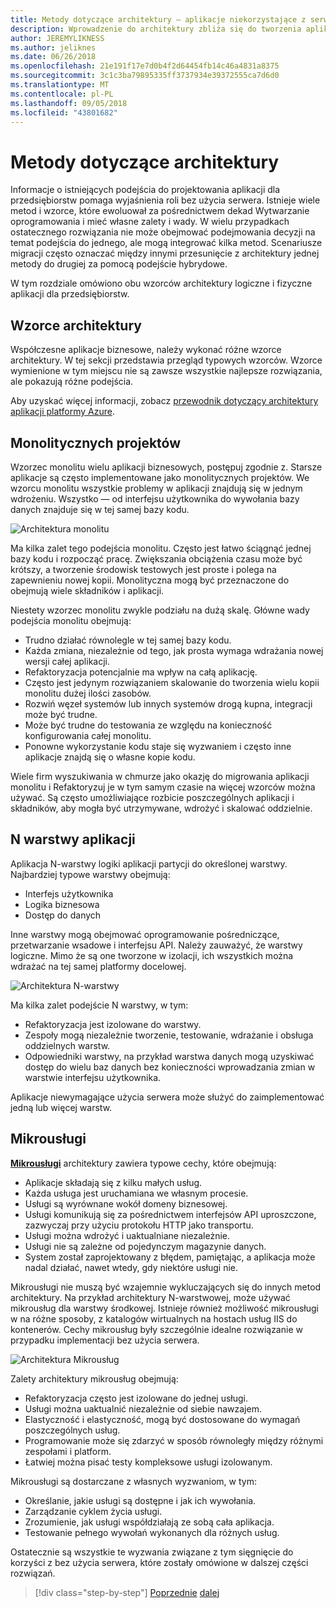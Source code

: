 ```yaml
---
title: Metody dotyczące architektury — aplikacje niekorzystające z serwera
description: Wprowadzenie do architektury zbliża się do tworzenia aplikacji opartych na chmurze przedsiębiorstwa, z architektury N-warstwowej, aby bez użycia serwera.
author: JEREMYLIKNESS
ms.author: jeliknes
ms.date: 06/26/2018
ms.openlocfilehash: 21e191f17e7d0b4f2d64454fb14c46a4831a8375
ms.sourcegitcommit: 3c1c3ba79895335ff3737934e39372555ca7d6d0
ms.translationtype: MT
ms.contentlocale: pl-PL
ms.lasthandoff: 09/05/2018
ms.locfileid: "43801682"
---
```

# <a name="architecture-approaches"></a>Metody dotyczące architektury

Informacje o istniejących podejścia do projektowania aplikacji dla przedsiębiorstw pomaga wyjaśnienia roli bez użycia serwera. Istnieje wiele metod i wzorce, które ewoluował za pośrednictwem dekad Wytwarzanie oprogramowania i mieć własne zalety i wady. W wielu przypadkach ostatecznego rozwiązania nie może obejmować podejmowania decyzji na temat podejścia do jednego, ale mogą integrować kilka metod. Scenariusze migracji często oznaczać między innymi przesunięcie z architektury jednej metody do drugiej za pomocą podejście hybrydowe.

W tym rozdziale omówiono obu wzorców architektury logiczne i fizyczne aplikacji dla przedsiębiorstw.

## <a name="architecture-patterns"></a>Wzorce architektury

Współczesne aplikacje biznesowe, należy wykonać różne wzorce architektury. W tej sekcji przedstawia przegląd typowych wzorców. Wzorce wymienione w tym miejscu nie są zawsze wszystkie najlepsze rozwiązania, ale pokazują różne podejścia.

Aby uzyskać więcej informacji, zobacz [przewodnik dotyczący architektury aplikacji platformy Azure](https://docs.microsoft.com/azure/architecture/guide/).

## <a name="monoliths"></a>Monolitycznych projektów

Wzorzec monolitu wielu aplikacji biznesowych, postępuj zgodnie z. Starsze aplikacje są często implementowane jako monolitycznych projektów. We wzorcu monolitu wszystkie problemy w aplikacji znajdują się w jednym wdrożeniu. Wszystko — od interfejsu użytkownika do wywołania bazy danych znajduje się w tej samej bazy kodu.

![Architektura monolitu](./media/monolith-architecture.png)

Ma kilka zalet tego podejścia monolitu. Często jest łatwo ściągnąć jednej bazy kodu i rozpocząć pracę. Zwiększania obciążenia czasu może być krótszy, a tworzenie środowisk testowych jest proste i polega na zapewnieniu nowej kopii. Monolityczna mogą być przeznaczone do obejmują wiele składników i aplikacji.

Niestety wzorzec monolitu zwykle podziału na dużą skalę. Główne wady podejścia monolitu obejmują:

* Trudno działać równolegle w tej samej bazy kodu.
* Każda zmiana, niezależnie od tego, jak prosta wymaga wdrażania nowej wersji całej aplikacji.
* Refaktoryzacja potencjalnie ma wpływ na całą aplikację.
* Często jest jedynym rozwiązaniem skalowanie do tworzenia wielu kopii monolitu dużej ilości zasobów.
* Rozwiń węzeł systemów lub innych systemów drogą kupna, integracji może być trudne.
* Może być trudne do testowania ze względu na konieczność konfigurowania całej monolitu.
* Ponowne wykorzystanie kodu staje się wyzwaniem i często inne aplikacje znajdą się o własne kopie kodu.

Wiele firm wyszukiwania w chmurze jako okazję do migrowania aplikacji monolitu i Refaktoryzuj je w tym samym czasie na więcej wzorców można używać. Są często umożliwiające rozbicie poszczególnych aplikacji i składników, aby mogła być utrzymywane, wdrożyć i skalować oddzielnie.

## <a name="n-layer-applications"></a>N warstwy aplikacji

Aplikacja N-warstwy logiki aplikacji partycji do określonej warstwy. Najbardziej typowe warstwy obejmują:

* Interfejs użytkownika
* Logika biznesowa
* Dostęp do danych

Inne warstwy mogą obejmować oprogramowanie pośredniczące, przetwarzanie wsadowe i interfejsu API. Należy zauważyć, że warstwy logiczne. Mimo że są one tworzone w izolacji, ich wszystkich można wdrażać na tej samej platformy docelowej.

![Architektura N-warstwy](./media/n-layer-architecture.png)

Ma kilka zalet podejście N warstwy, w tym:

* Refaktoryzacja jest izolowane do warstwy.
* Zespoły mogą niezależnie tworzenie, testowanie, wdrażanie i obsługa oddzielnych warstw.
* Odpowiedniki warstwy, na przykład warstwa danych mogą uzyskiwać dostęp do wielu baz danych bez konieczności wprowadzania zmian w warstwie interfejsu użytkownika.

Aplikacje niewymagające użycia serwera może służyć do zaimplementować jedną lub więcej warstw.

## <a name="microservices"></a>Mikrousługi

**[Mikrousługi](https://docs.microsoft.com/azure/architecture/guide/architecture-styles/microservices)**  architektury zawiera typowe cechy, które obejmują:

* Aplikacje składają się z kilku małych usług.
* Każda usługa jest uruchamiana we własnym procesie.
* Usługi są wyrównane wokół domeny biznesowej.
* Usługi komunikują się za pośrednictwem interfejsów API uproszczone, zazwyczaj przy użyciu protokołu HTTP jako transportu.
* Usługi można wdrożyć i uaktualniane niezależnie.
* Usługi nie są zależne od pojedynczym magazynie danych.
* System został zaprojektowany z błędem, pamiętając, a aplikacja może nadal działać, nawet wtedy, gdy niektóre usługi nie.

Mikrousługi nie muszą być wzajemnie wykluczających się do innych metod architektury. Na przykład architektury N-warstwowej, może używać mikrousług dla warstwy środkowej. Istnieje również możliwość mikrousługi w na różne sposoby, z katalogów wirtualnych na hostach usług IIS do kontenerów. Cechy mikrousług były szczególnie idealne rozwiązanie w przypadku implementacji bez użycia serwera.

![Architektura Mikrousług](./media/microservices-architecture.png)

Zalety architektury mikrousług obejmują:

* Refaktoryzacja często jest izolowane do jednej usługi.
* Usługi można uaktualnić niezależnie od siebie nawzajem.
* Elastyczność i elastyczność, mogą być dostosowane do wymagań poszczególnych usług.
* Programowanie może się zdarzyć w sposób równoległy między różnymi zespołami i platform.
* Łatwiej można pisać testy kompleksowe usługi izolowanym.

Mikrousługi są dostarczane z własnych wyzwaniom, w tym:

* Określanie, jakie usługi są dostępne i jak ich wywołania.
* Zarządzanie cyklem życia usługi.
* Zrozumienie, jak usługi współdziałają ze sobą cała aplikacja.
* Testowanie pełnego wywołań wykonanych dla różnych usług.

Ostatecznie są wszystkie te wyzwania związane z tym sięgnięcie do korzyści z bez użycia serwera, które zostały omówione w dalszej części rozwiązań.

>[!div class="step-by-step"]
[Poprzednie](index.md)
[dalej](architecture-deployment-approaches.md)
